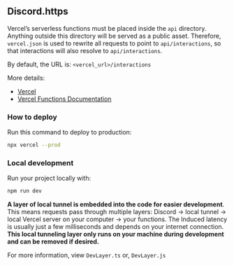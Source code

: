 ## Discord.https

Vercel’s serverless functions must be placed inside the `api` directory. Anything outside this directory will be served as a public asset. Therefore, `vercel.json` is used to rewrite all requests to point to `api/interactions`, so that interactions will also resolve to `api/interactions`.

By default, the URL is: `<vercel_url>/interactions`

More details:

- [Vercel](https://vercel.com)
- [Vercel Functions Documentation](https://vercel.com/docs/functions)

### How to deploy

Run this command to deploy to production:

```bash
npx vercel --prod
```

### Local development

Run your project locally with:

```bash
npm run dev
```

**A layer of local tunnel is embedded into the code for easier development**. This means requests pass through multiple layers: Discord → local tunnel → local Vercel server on your computer → your functions. The Induced latency is usually just a few milliseconds and depends on your internet connection. **This local tunneling layer only runs on your machine during development and can be removed if desired.**

For more information, view `DevLayer.ts` or, `DevLayer.js`
